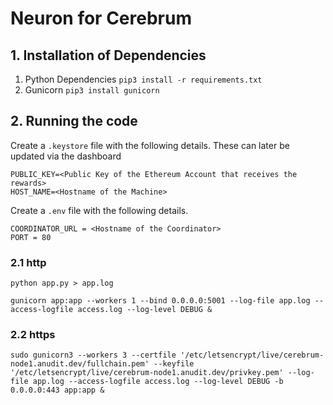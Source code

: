 # Neuron for Cerebrum

## 1. Installation of Dependencies
1. Python Dependencies ```pip3 install -r requirements.txt```
2. Gunicorn ```pip3 install gunicorn```

## 2. Running the code
Create a `.keystore` file with the following details. These can later be updated via the dashboard
```
PUBLIC_KEY=<Public Key of the Ethereum Account that receives the rewards>
HOST_NAME=<Hostname of the Machine>
```

Create a `.env` file with the following details.
```
COORDINATOR_URL = <Hostname of the Coordinator>
PORT = 80
```

### 2.1 http

```
python app.py > app.log
```


```
gunicorn app:app --workers 1 --bind 0.0.0.0:5001 --log-file app.log --access-logfile access.log --log-level DEBUG &
```

### 2.2 https
```
sudo gunicorn3 --workers 3 --certfile '/etc/letsencrypt/live/cerebrum-node1.anudit.dev/fullchain.pem' --keyfile '/etc/letsencrypt/live/cerebrum-node1.anudit.dev/privkey.pem' --log-file app.log --access-logfile access.log --log-level DEBUG -b 0.0.0.0:443 app:app &
```
